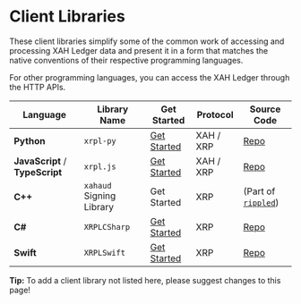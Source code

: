 # Client Libraries

These client libraries simplify some of the common work of accessing and processing XAH Ledger data and present it in a form that matches the native conventions of their respective programming languages.

For other programming languages, you can access the XAH Ledger through the HTTP APIs.

| Language                        | Library Name             | Get Started                                              | Protocol  | Source Code                                               |
| ------------------------------- | ------------------------ | -------------------------------------------------------- | --------- | --------------------------------------------------------- |
| **Python**                      | `xrpl-py`                | [Get Started](https://github.com/Transia-RnD/xrpl-py)    | XAH / XRP | [Repo](https://github.com/XRPLF/xrpl-py)                  |
| **JavaScript** / **TypeScript** | `xrpl.js`                | [Get Started](https://github.com/Transia-RnD/xrpl.js)    | XAH / XRP | [Repo](https://github.com/XRPLF/xrpl.js)                  |
| **C++**                         | `xahaud` Signing Library | Get Started                                              | XRP       | (Part of [`rippled`](https://github.com/ripple/rippled/)) |
| **C#**                          | `XRPLCSharp`             | [Get Started](https://github.com/Transia-RnD/XrplCSharp) | XRP       | [Repo](https://github.com/XRPLF/xrpl4j)                   |
| **Swift**                       | `XRPLSwift`              | [Get Started](https://github.com/Transia-RnD/XRPLSwift)  | XRP       | [Repo](https://github.com/Transia-RnD/XRPLSwift)          |

**Tip:** To add a client library not listed here, please suggest changes to this page!
